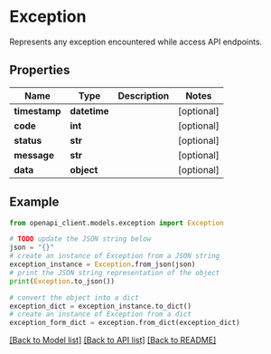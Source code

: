 # Exception

Represents any exception encountered while access API endpoints.

## Properties

Name | Type | Description | Notes
------------ | ------------- | ------------- | -------------
**timestamp** | **datetime** |  | [optional] 
**code** | **int** |  | [optional] 
**status** | **str** |  | [optional] 
**message** | **str** |  | [optional] 
**data** | **object** |  | [optional] 

## Example

```python
from openapi_client.models.exception import Exception

# TODO update the JSON string below
json = "{}"
# create an instance of Exception from a JSON string
exception_instance = Exception.from_json(json)
# print the JSON string representation of the object
print(Exception.to_json())

# convert the object into a dict
exception_dict = exception_instance.to_dict()
# create an instance of Exception from a dict
exception_form_dict = exception.from_dict(exception_dict)
```
[[Back to Model list]](../README.md#documentation-for-models) [[Back to API list]](../README.md#documentation-for-api-endpoints) [[Back to README]](../README.md)


